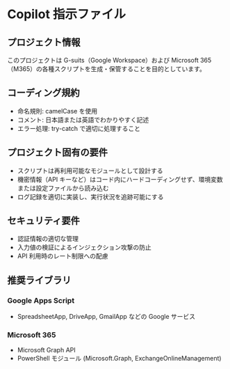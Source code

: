 # Copilot 指示ファイル

## プロジェクト情報
このプロジェクトは G-suits（Google Workspace）および Microsoft 365（M365）の各種スクリプトを生成・保管することを目的としています。

## コーディング規約
- 命名規則: camelCase を使用
- コメント: 日本語または英語でわかりやすく記述
- エラー処理: try-catch で適切に処理すること

## プロジェクト固有の要件
- スクリプトは再利用可能なモジュールとして設計する
- 機密情報（API キーなど）はコード内にハードコーディングせず、環境変数または設定ファイルから読み込む
- ログ記録を適切に実装し、実行状況を追跡可能にする

## セキュリティ要件
- 認証情報の適切な管理
- 入力値の検証によるインジェクション攻撃の防止
- API 利用時のレート制限への配慮

## 推奨ライブラリ
### Google Apps Script
- SpreadsheetApp, DriveApp, GmailApp などの Google サービス

### Microsoft 365
- Microsoft Graph API
- PowerShell モジュール (Microsoft.Graph, ExchangeOnlineManagement)
